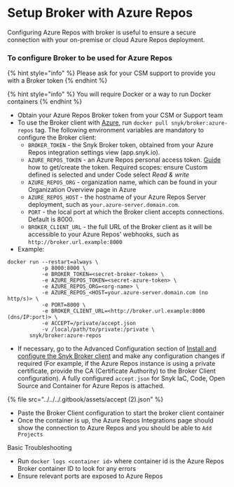 # Setup Broker with Azure Repos

Configuring Azure Repos with broker is useful to ensure a secure connection with your on-premise or cloud Azure Repos deployment.

### To configure Broker to be used for Azure Repos

{% hint style="info" %}
Please ask for your CSM support to provide you with a Broker token
{% endhint %}

{% hint style="info" %}
You will require Docker or a way to run Docker containers
{% endhint %}

* Obtain your Azure Repos Broker token from your CSM or Support team
* To use the Broker client with [Azure](https://azure.microsoft.com/en-us/services/devops/), run `docker pull snyk/broker:azure-repos` tag. The following environment variables are mandatory to configure the Broker client:
  * `BROKER_TOKEN` - the Snyk Broker token, obtained from your Azure Repos integration settings view (app.snyk.io).
  * `AZURE_REPOS_TOKEN` - an Azure Repos personal access token. [Guide](https://docs.microsoft.com/en-us/azure/devops/organizations/accounts/use-personal-access-tokens-to-authenticate?view=azure-devops\&tabs=preview-page) how to get/create the token. Required scopes: ensure Custom defined is selected and under Code select _Read & write_
  * `AZURE_REPOS_ORG` - organization name, which can be found in your Organization Overview page in Azure
  * `AZURE_REPOS_HOST` - the hostname of your Azure Repos Server deployment, such as `your.azure-server.domain.com`.
  * `PORT` - the local port at which the Broker client accepts connections. Default is 8000.
  * `BROKER_CLIENT_URL` - the full URL of the Broker client as it will be accessible to your Azure Repos' webhooks, such as `http://broker.url.example:8000`
* Example:

```
docker run --restart=always \
           -p 8000:8000 \
           -e BROKER_TOKEN=<secret-broker-token> \
           -e AZURE_REPOS_TOKEN=<secret-azure-token> \
           -e AZURE_REPOS_ORG=<org-name> \
           -e AZURE_REPOS_<HOST=your.azure-server.domain.com (no http/s)> \
           -e PORT=8000 \
           -e BROKER_CLIENT_URL=<http://broker.url.example:8000 (dns/IP:port)> \
           -e ACCEPT=/private/accept.json
           -v /local/path/to/private:/private \
       snyk/broker:azure-repos
```

* If necessary, go to the Advanced Configuration section of [Install and configure the Snyk Broker client](../../integrations/snyk-broker/set-up-snyk-broker/how-to-install-and-configure-your-snyk-broker-client.md) and make any configuration changes if required (For example, if the Azure Repos instance is using a private certificate, provide the CA (Certificate Authority) to the Broker Client configuration). A fully configured `accept.json` for Snyk IaC, Code, Open Source and Container for Azure Repos is attached.

{% file src="../../../.gitbook/assets/accept (2).json" %}

* Paste the Broker Client configuration to start the broker client container
* Once the container is up, the Azure Repos Integrations page should show the connection to Azure Repos and you should be able to `Add Projects`

Basic Troubleshooting

* Run `docker logs <container id>` where container id is the Azure Repos Broker container ID to look for any errors
* Ensure relevant ports are exposed to Azure Repos
